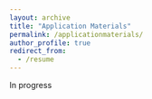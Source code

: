 ```yaml
---
layout: archive
title: "Application Materials"
permalink: /applicationmaterials/
author_profile: true
redirect_from:
  - /resume
---
```

In progress